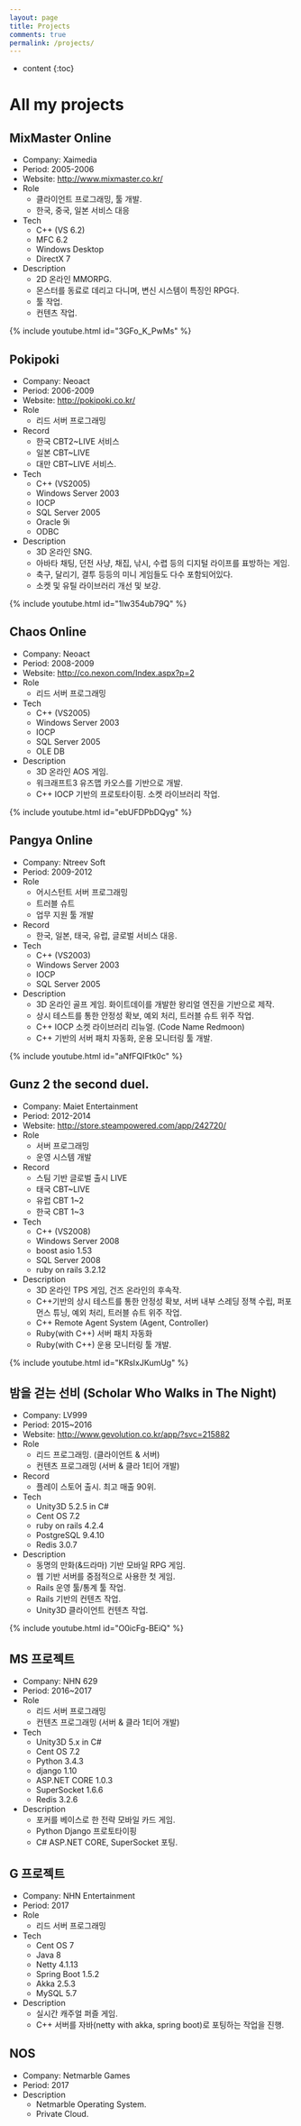 ```yaml
---
layout: page
title: Projects
comments: true
permalink: /projects/
---
```


* content
{:toc}

# All my projects

## MixMaster Online
* Company: Xaimedia
* Period: 2005-2006
* Website: <http://www.mixmaster.co.kr/>
* Role
    * 클라이언트 프로그래밍, 툴 개발.
    * 한국, 중국, 일본 서비스 대응
* Tech
    * C++ (VS 6.2) 
    * MFC 6.2
    * Windows Desktop
    * DirectX 7
* Description 
    * 2D 온라인 MMORPG. 
    * 몬스터를 동료로 데리고 다니며, 변신 시스템이 특징인 RPG다.
    * 툴 작업.
    * 컨텐츠 작업. 
	
{% include youtube.html id="3GFo_K_PwMs" %}
<br/>


## Pokipoki
* Company: Neoact
* Period: 2006-2009
* Website: <http://pokipoki.co.kr/>
* Role
    * 리드 서버 프로그래밍
* Record
    * 한국 CBT2~LIVE 서비스
    * 일본 CBT~LIVE
    * 대만 CBT~LIVE 서비스.
* Tech
    * C++ (VS2005) 
    * Windows Server 2003 
    * IOCP 
    * SQL Server 2005 
    * Oracle 9i 
    * ODBC
* Description 
    * 3D 온라인 SNG. 
    * 아바타 채팅, 던전 사냥, 채집, 낚시, 수렵 등의 디지털 라이프를 표방하는 게임.
    * 축구, 달리기, 결투 등등의 미니 게임들도 다수 포함되어있다.
    * 소켓 및 유틸 라이브러리 개선 및 보강.

{% include youtube.html id="1lw354ub79Q" %}
<br/>

## Chaos Online
* Company: Neoact
* Period: 2008-2009
* Website: <http://co.nexon.com/Index.aspx?p=2>
* Role
    * 리드 서버 프로그래밍
* Tech
    * C++ (VS2005) 
    * Windows Server 2003 
    * IOCP 
    * SQL Server 2005 
    * OLE DB
* Description 
    * 3D 온라인 AOS 게임.
    * 워크래프트3 유즈맵 카오스를 기반으로 개발.
    * C++ IOCP 기반의 프로토타이핑.
소켓 라이브러리 작업.

{% include youtube.html id="ebUFDPbDQyg" %}
<br/>


## Pangya Online
* Company: Ntreev Soft
* Period: 2009-2012
* Role
   * 어시스턴트 서버 프로그래밍
   * 트러블 슈트
   * 업무 지원 툴 개발
* Record
   * 한국, 일본, 태국, 유럽, 글로벌 서비스 대응.
* Tech
   * C++ (VS2003) 
   * Windows Server 2003 
   * IOCP 
   * SQL Server 2005
* Description 
    * 3D 온라인 골프 게임. 화이트데이를 개발한 왕리얼 엔진을 기반으로 제작.
    * 상시 테스트를 통한 안정성 확보, 예외 처리, 트러블 슈트 위주 작업.
    * C++ IOCP 소켓 라이브러리 리뉴얼. (Code Name Redmoon)
    * C++ 기반의 서버 패치 자동화, 운용 모니터링 툴 개발.
	
{% include youtube.html id="aNfFQIFtk0c" %}
<br/>

## Gunz 2 the second duel.
* Company: Maiet Entertainment
* Period: 2012-2014
* Website: <http://store.steampowered.com/app/242720/>
* Role
   * 서버 프로그래밍
   * 운영 시스템 개발
* Record
   * 스팀 기반 글로벌 출시 LIVE
   * 태국 CBT~LIVE 
   * 유럽 CBT 1~2
   * 한국 CBT 1~3
* Tech
   * C++ (VS2008) 
   * Windows Server 2008 
   * boost asio 1.53 
   * SQL Server 2008 
   * ruby on rails 3.2.12
* Description 
    * 3D 온라인 TPS 게임, 건즈 온라인의 후속작.
    * C++기반의 상시 테스트를 통한 안정성 확보, 서버 내부 스레딩 정책 수립, 퍼포먼스 튜닝, 예외 처리, 트러블 슈트 위주 작업.
    * C++ Remote Agent System (Agent, Controller)
    * Ruby(with C++) 서버 패치 자동화
    * Ruby(with C++) 운용 모니터링 툴 개발.
	
{% include youtube.html id="KRsIxJKumUg" %}
<br/>
	
## 밤을 걷는 선비 (Scholar Who Walks in The Night)
* Company: LV999
* Period: 2015~2016
* Website: <http://www.gevolution.co.kr/app/?svc=215882>
* Role
   * 리드 프로그래밍. (클라이언트 & 서버)
   * 컨텐츠 프로그래밍 (서버 & 클라 1티어 개발)
* Record
   * 플레이 스토어 출시. 최고 매출 90위.
* Tech
   * Unity3D 5.2.5 in C# 
   * Cent OS 7.2 
   * ruby on rails 4.2.4 
   * PostgreSQL 9.4.10 
   * Redis 3.0.7
* Description 
    * 동명의 만화(&드라마) 기반 모바일 RPG 게임.
    * 웹 기반 서버를 중점적으로 사용한 첫 게임.
    * Rails 운영 툴/통계 툴 작업.
    * Rails 기반의 컨텐츠 작업.
    * Unity3D 클라이언트 컨텐츠 작업.

{% include youtube.html id="O0icFg-BEiQ" %}
<br/>
	
## MS 프로젝트
* Company: NHN 629
* Period: 2016~2017
* Role
   * 리드 서버 프로그래밍
   * 컨텐츠 프로그래밍 (서버 & 클라 1티어 개발)
* Tech
   * Unity3D 5.x in C# 
   * Cent OS 7.2
   * Python 3.4.3 
   * django 1.10 
   * ASP.NET CORE 1.0.3 
   * SuperSocket 1.6.6 
   * Redis 3.2.6   
* Description 
    * 포커를 베이스로 한 전략 모바일 카드 게임.
    * Python Django 프로토타이핑
    * C# ASP.NET CORE, SuperSocket 포팅.

## G 프로젝트
* Company: NHN Entertainment
* Period: 2017
* Role
    * 리드 서버 프로그래밍
* Tech
    * Cent OS 7 
    * Java 8 
    * Netty 4.1.13 
    * Spring Boot 1.5.2 
    * Akka 2.5.3 
    * MySQL 5.7
* Description   
    * 실시간 캐주얼 퍼즐 게임.
    * C++ 서버를 자바(netty with akka, spring boot)로 포팅하는 작업을 진행.


## NOS
* Company: Netmarble Games
* Period: 2017
* Description      
    * Netmarble Operating System.
    * Private Cloud.